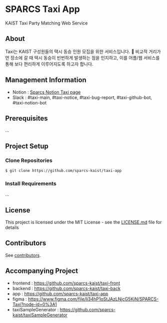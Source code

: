 # SPARCS Taxi App

KAIST Taxi Party Matching Web Service

## About

Taxi는 KAIST 구성원들의 택시 동승 인원 모집을 위한 서비스입니다. 🚖
비교적 거리가 먼 장소에 갈 때 택시 동승이 빈번하게 발생하는 점을 인지하고, 이를 어플/웹 서비스를 통해 보다 편리하게 이루어지도록 하고자 합니다.

## Management Information

- Notion : [Sparcs Notion Taxi page](https://www.notion.so/sparcs/Taxi-9d371e8ac5ac4f0c9b9c35869682a0eb)
- Slack : #taxi-main, #taxi-notice, #taxi-bug-report, #taxi-github-bot, #taxi-notion-bot

## Prerequisites

...

## Project Setup

### Clone Repositories

```bash
$ git clone https://github.com/sparcs-kaist/taxi-app
```

### Install Requirements

...

## License

This project is licensed under the MIT License - see the [LICENSE.md](LICENSE.md) file for details

## Contributors

See [contributors](https://github.com/sparcs-kaist/taxi-app/graphs/contributors).

## Accompanying Project

- frontend : https://github.com/sparcs-kaist/taxi-front
- backend : https://github.com/sparcs-kaist/taxi-back
- app : https://github.com/sparcs-kaist/taxi-app
- figma : https://www.figma.com/file/li34hP1oStJAzLNjcG5KjN/SPARCS-Taxi?node-id=0%3A1
- taxiSampleGenerator : https://github.com/sparcs-kaist/taxiSampleGenerator
